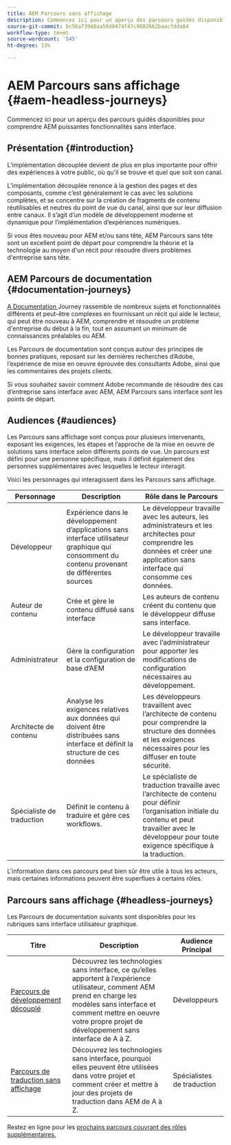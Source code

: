 ```yaml
---
title: AEM Parcours sans affichage
description: Commencez ici pour un aperçu des parcours guidés disponibles pour comprendre AEM puissantes fonctionnalités sans interface.
source-git-commit: bc56a739d8aa59d8474f47c9882662baacfdda84
workflow-type: tm+mt
source-wordcount: '545'
ht-degree: 13%

---
```


# AEM Parcours sans affichage {#aem-headless-journeys}

Commencez ici pour un aperçu des parcours guidés disponibles pour comprendre AEM puissantes fonctionnalités sans interface.

## Présentation {#introduction}

L’implémentation découplée devient de plus en plus importante pour offrir des expériences à votre public, où qu’il se trouve et quel que soit son canal.

L’implémentation découplée renonce à la gestion des pages et des composants, comme c’est généralement le cas avec les solutions complètes, et se concentre sur la création de fragments de contenu réutilisables et neutres du point de vue du canal, ainsi que sur leur diffusion entre canaux. Il s’agit d’un modèle de développement moderne et dynamique pour l’implémentation d’expériences numériques.

Si vous êtes nouveau pour AEM et/ou sans tête, AEM Parcours sans tête sont un excellent point de départ pour comprendre la théorie et la technologie au moyen d&#39;un récit pour résoudre divers problèmes d&#39;entreprise sans tête.

## AEM Parcours de documentation {#documentation-journeys}

[A Documentation ](/help/journey-documentation/home.md) Journey rassemble de nombreux sujets et fonctionnalités différents et peut-être complexes en fournissant un récit qui aide le lecteur, qui peut être nouveau à AEM, comprendre et résoudre un problème d&#39;entreprise du début à la fin, tout en assumant un minimum de connaissances préalables ou AEM.

Les Parcours de documentation sont conçus autour des principes de bonnes pratiques, reposant sur les dernières recherches d’Adobe, l’expérience de mise en oeuvre éprouvée des consultants Adobe, ainsi que les commentaires des projets clients.

Si vous souhaitez savoir comment Adobe recommande de résoudre des cas d’entreprise sans interface avec AEM, AEM Parcours sans interface sont les points de départ.

## Audiences {#audiences}

Les Parcours sans affichage sont conçus pour plusieurs intervenants, exposant les exigences, les étapes et l’approche de la mise en oeuvre de solutions sans interface selon différents points de vue. Un parcours est défini pour une personne spécifique, mais il définit également des personnes supplémentaires avec lesquelles le lecteur interagit.

Voici les personnages qui interagissent dans les Parcours sans affichage.

| Personnage | Description | Rôle dans le Parcours |
|---|---|---|
| Développeur | Expérience dans le développement d’applications sans interface utilisateur graphique qui consomment du contenu provenant de différentes sources | Le développeur travaille avec les auteurs, les administrateurs et les architectes pour comprendre les données et créer une application sans interface qui consomme ces données. |
| Auteur de contenu | Crée et gère le contenu diffusé sans interface | Les auteurs de contenu créent du contenu que le développeur diffuse sans interface. |
| Administrateur | Gère la configuration et la configuration de base d’AEM | Le développeur travaille avec l’administrateur pour apporter les modifications de configuration nécessaires au développement. |
| Architecte de contenu | Analyse les exigences relatives aux données qui doivent être distribuées sans interface et définit la structure de ces données | Les développeurs travaillent avec l’architecte de contenu pour comprendre la structure des données et les exigences nécessaires pour les diffuser en toute sécurité. |
| Spécialiste de traduction | Définit le contenu à traduire et gère ces workflows. | Le spécialiste de traduction travaille avec l’architecte de contenu pour définir l’organisation initiale du contenu et peut travailler avec le développeur pour toute exigence spécifique à la traduction. |

L&#39;information dans ces parcours peut bien sûr être utile à tous les acteurs, mais certaines informations peuvent être superflues à certains rôles.

## Parcours sans affichage {#headless-journeys}

Les Parcours de documentation suivants sont disponibles pour les rubriques sans interface utilisateur graphique.

| Titre | Description | Audience Principal |
|---|---|---|
| [Parcours de développement découplé](/help/journey-headless/developer/overview.md) | Découvrez les technologies sans interface, ce qu’elles apportent à l’expérience utilisateur, comment AEM prend en charge les modèles sans interface et comment mettre en oeuvre votre propre projet de développement sans interface de A à Z. | Développeurs |
| [Parcours de traduction sans affichage](/help/journey-headless/translation/overview.md) | Découvrez les technologies sans interface, pourquoi elles peuvent être utilisées dans votre projet et comment créer et mettre à jour des projets de traduction dans AEM de A à Z. | Spécialistes de traduction |

Restez en ligne pour les [prochains parcours couvrant des rôles supplémentaires.](/help/journey-documentation/home.md#journeys)
